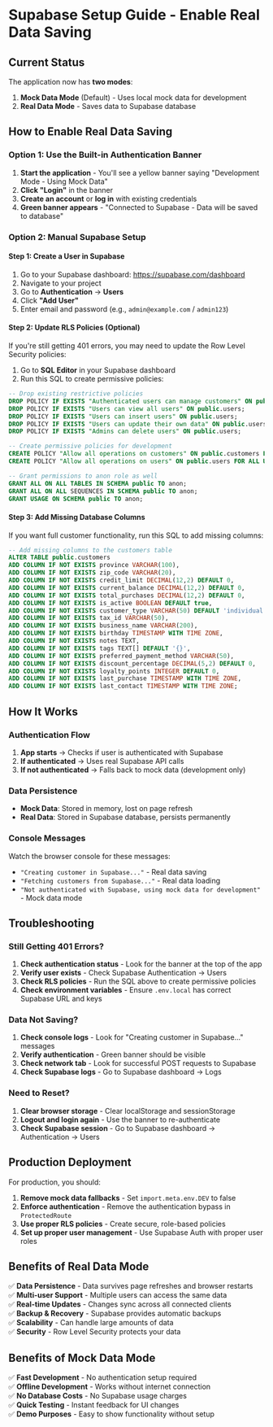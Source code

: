 # Supabase Setup Guide - Enable Real Data Saving

## Current Status

The application now has **two modes**:

1. **Mock Data Mode** (Default) - Uses local mock data for development
2. **Real Data Mode** - Saves data to Supabase database

## How to Enable Real Data Saving

### Option 1: Use the Built-in Authentication Banner

1. **Start the application** - You'll see a yellow banner saying "Development Mode - Using Mock Data"
2. **Click "Login"** in the banner
3. **Create an account** or **log in** with existing credentials
4. **Green banner appears** - "Connected to Supabase - Data will be saved to database"

### Option 2: Manual Supabase Setup

#### Step 1: Create a User in Supabase

1. Go to your Supabase dashboard: https://supabase.com/dashboard
2. Navigate to your project
3. Go to **Authentication** → **Users**
4. Click **"Add User"**
5. Enter email and password (e.g., `admin@example.com` / `admin123`)

#### Step 2: Update RLS Policies (Optional)

If you're still getting 401 errors, you may need to update the Row Level Security policies:

1. Go to **SQL Editor** in your Supabase dashboard
2. Run this SQL to create permissive policies:

```sql
-- Drop existing restrictive policies
DROP POLICY IF EXISTS "Authenticated users can manage customers" ON public.customers;
DROP POLICY IF EXISTS "Users can view all users" ON public.users;
DROP POLICY IF EXISTS "Users can insert users" ON public.users;
DROP POLICY IF EXISTS "Users can update their own data" ON public.users;
DROP POLICY IF EXISTS "Admins can delete users" ON public.users;

-- Create permissive policies for development
CREATE POLICY "Allow all operations on customers" ON public.customers FOR ALL USING (true);
CREATE POLICY "Allow all operations on users" ON public.users FOR ALL USING (true);

-- Grant permissions to anon role as well
GRANT ALL ON ALL TABLES IN SCHEMA public TO anon;
GRANT ALL ON ALL SEQUENCES IN SCHEMA public TO anon;
GRANT USAGE ON SCHEMA public TO anon;
```

#### Step 3: Add Missing Database Columns

If you want full customer functionality, run this SQL to add missing columns:

```sql
-- Add missing columns to the customers table
ALTER TABLE public.customers 
ADD COLUMN IF NOT EXISTS province VARCHAR(100),
ADD COLUMN IF NOT EXISTS zip_code VARCHAR(20),
ADD COLUMN IF NOT EXISTS credit_limit DECIMAL(12,2) DEFAULT 0,
ADD COLUMN IF NOT EXISTS current_balance DECIMAL(12,2) DEFAULT 0,
ADD COLUMN IF NOT EXISTS total_purchases DECIMAL(12,2) DEFAULT 0,
ADD COLUMN IF NOT EXISTS is_active BOOLEAN DEFAULT true,
ADD COLUMN IF NOT EXISTS customer_type VARCHAR(50) DEFAULT 'individual',
ADD COLUMN IF NOT EXISTS tax_id VARCHAR(50),
ADD COLUMN IF NOT EXISTS business_name VARCHAR(200),
ADD COLUMN IF NOT EXISTS birthday TIMESTAMP WITH TIME ZONE,
ADD COLUMN IF NOT EXISTS notes TEXT,
ADD COLUMN IF NOT EXISTS tags TEXT[] DEFAULT '{}',
ADD COLUMN IF NOT EXISTS preferred_payment_method VARCHAR(50),
ADD COLUMN IF NOT EXISTS discount_percentage DECIMAL(5,2) DEFAULT 0,
ADD COLUMN IF NOT EXISTS loyalty_points INTEGER DEFAULT 0,
ADD COLUMN IF NOT EXISTS last_purchase TIMESTAMP WITH TIME ZONE,
ADD COLUMN IF NOT EXISTS last_contact TIMESTAMP WITH TIME ZONE;
```

## How It Works

### Authentication Flow

1. **App starts** → Checks if user is authenticated with Supabase
2. **If authenticated** → Uses real Supabase API calls
3. **If not authenticated** → Falls back to mock data (development only)

### Data Persistence

- **Mock Data**: Stored in memory, lost on page refresh
- **Real Data**: Stored in Supabase database, persists permanently

### Console Messages

Watch the browser console for these messages:

- `"Creating customer in Supabase..."` - Real data saving
- `"Fetching customers from Supabase..."` - Real data loading
- `"Not authenticated with Supabase, using mock data for development"` - Mock data mode

## Troubleshooting

### Still Getting 401 Errors?

1. **Check authentication status** - Look for the banner at the top of the app
2. **Verify user exists** - Check Supabase Authentication → Users
3. **Check RLS policies** - Run the SQL above to create permissive policies
4. **Check environment variables** - Ensure `.env.local` has correct Supabase URL and keys

### Data Not Saving?

1. **Check console logs** - Look for "Creating customer in Supabase..." messages
2. **Verify authentication** - Green banner should be visible
3. **Check network tab** - Look for successful POST requests to Supabase
4. **Check Supabase logs** - Go to Supabase dashboard → Logs

### Need to Reset?

1. **Clear browser storage** - Clear localStorage and sessionStorage
2. **Logout and login again** - Use the banner to re-authenticate
3. **Check Supabase session** - Go to Supabase dashboard → Authentication → Users

## Production Deployment

For production, you should:

1. **Remove mock data fallbacks** - Set `import.meta.env.DEV` to false
2. **Enforce authentication** - Remove the authentication bypass in `ProtectedRoute`
3. **Use proper RLS policies** - Create secure, role-based policies
4. **Set up proper user management** - Use Supabase Auth with proper user roles

## Benefits of Real Data Mode

✅ **Data Persistence** - Data survives page refreshes and browser restarts  
✅ **Multi-user Support** - Multiple users can access the same data  
✅ **Real-time Updates** - Changes sync across all connected clients  
✅ **Backup & Recovery** - Supabase provides automatic backups  
✅ **Scalability** - Can handle large amounts of data  
✅ **Security** - Row Level Security protects your data  

## Benefits of Mock Data Mode

✅ **Fast Development** - No authentication setup required  
✅ **Offline Development** - Works without internet connection  
✅ **No Database Costs** - No Supabase usage charges  
✅ **Quick Testing** - Instant feedback for UI changes  
✅ **Demo Purposes** - Easy to show functionality without setup 